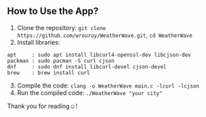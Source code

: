 ## How to Use the App?
1. Clone the repository: ``` git clone https://github.com/wrouruy/WeatherWave.git ```, ``` cd WeatherWave ```
2. Install libraries:
```
apt     : sudo apt install libcurl4-openssl-dev libcjson-dev
packman : sudo pacman -S curl cjson
dnf     : sudo dnf install libcurl-devel cjson-devel
brew    : brew install curl
```
3. Compile the code: ``` clang -o WeatherWave main.c -lcurl -lcjson ```
4. Run the compiled code: ``` ./WeatherWave "your city" ```

Thank you for reading☺️!
